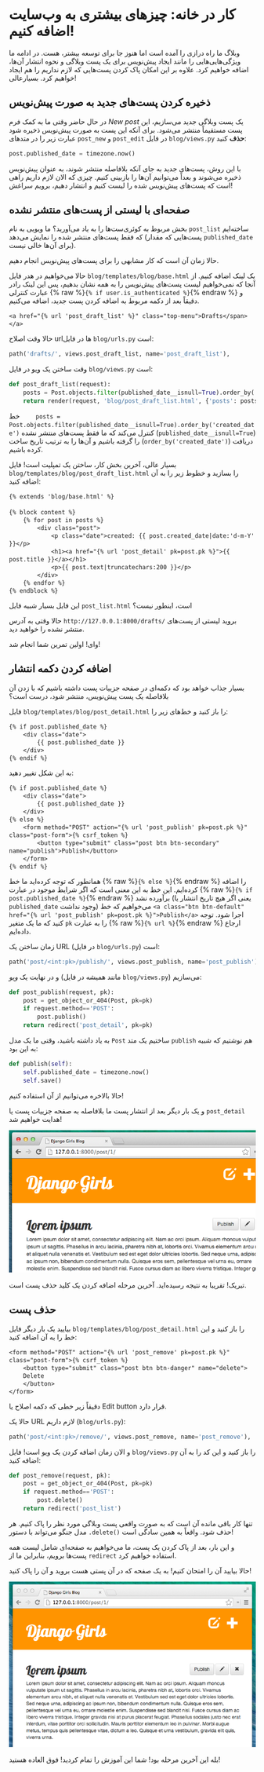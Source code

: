 # کار در خانه: چیزهای بیشتری به وب‌سایت اضافه کنیم!

وبلاگ ما راه درازی را آمده است اما هنوز جا برای توسعه بیشتر، هست. در ادامه ما ویژگی‌هایی‌هایی را مانند ایجاد پیش‌نویس برای یک پست وبلاگی و نحوه انتشار آن‌ها، اضافه خواهیم کرد. علاوه بر این امکان پاک کردن پست‌هایی که لازم نداریم را هم ایجاد خواهیم کرد. بسیارعالی!

## ذخیره کردن پست‌های جدید به صورت پیش‌نویس

در حال حاضر وقتی ما به کمک فرم *New post* یک پست وبلاگی جدید می‌سازیم، این پست مستقیماً منتشر می‌شود. برای آنکه این پست به صورت پیش‌نویس ذخیره شود عبارت زیر را در متدهای `post_new` و `post_edit` در فایل `blog/views.py` **حذف** کنید:

```python
post.published_date = timezone.now()
```

با این روش، پست‌های جدید به جای آنکه بلافاصله منتشر شوند، به عنوان پیش‌نویس ذخیره می‌شوند و بعداً می‌توانیم آن‌ها را بازبینی کنیم. چیزی که الان لازم داریم راهی است که پست‌های پیش‌نویس شده را لیست کنیم و انتشار دهیم، برویم سراغش!

## صفحه‌ای با لیستی از پست‌های منتشر نشده

بخش مربوط به کوئری‌ست‌ها را به یاد می‌آورید؟ ما ویویی به نام `post_list` ساخته‌ایم که فقط پست‌های منتشر شده را نمایش می‌دهد (پست‌هایی که مقدار `published_date` برای آن‌ها خالی نیست).

حالا زمان آن است که کار مشابهی را برای پست‌های پیش‌نویس انجام دهیم.

حالا می‌خواهیم در هدر فایل `blog/templates/blog/base.html` یک لینک اضافه کنیم. از آنجا که  نمی‌خواهیم لیست پست‌های پیش‌نویس را به همه نشان بدهیم، پس این لینک رادر عبارت کنترلی {% raw %}`{% if user.is_authenticated %}`{% endraw %} و دقیقاً بعد از دکمه مربوط به اضافه کردن پست جدید، اضافه می‌کنیم.

```django
<a href="{% url 'post_draft_list' %}" class="top-menu">Drafts</span></a>
```

حالا وقت اصلاح urlها در فایل `blog/urls.py` است:

```python
path('drafts/', views.post_draft_list, name='post_draft_list'),
```

وقت ساختن یک ویو در فایل `blog/views.py` است:

```python
def post_draft_list(request):
    posts = Post.objects.filter(published_date__isnull=True).order_by('created_date')
    return render(request, 'blog/post_draft_list.html', {'posts': posts})
```

خط `    posts = Post.objects.filter(published_date__isnull=True).order_by('created_date')`  کنترل می‌کند که ما فقط پست‌های منتشر نشده (`published_date__isnull=True`) را گرفته باشیم و آن‌ها را به ترتیب تاریخ ساخت (`order_by('created_date')`) دریافت کرده باشیم.

بسیار عالی، آخرین بخش کار، ساختن یک تمپلیت است! فایل `blog/templates/blog/post_draft_list.html` را بسازید و خطوط زیر را به آن اضافه کنید:

```django
{% extends 'blog/base.html' %}

{% block content %}
    {% for post in posts %}
        <div class="post">
            <p class="date">created: {{ post.created_date|date:'d-m-Y' }}</p>
            <h1><a href="{% url 'post_detail' pk=post.pk %}">{{ post.title }}</a></h1>
            <p>{{ post.text|truncatechars:200 }}</p>
        </div>
    {% endfor %}
{% endblock %}
```

این فایل بسیار شبیه فایل `post_list.html` است، اینطور نیست؟

حالا وقتی به آدرس `http://127.0.0.1:8000/drafts/` بروید لیستی از پست‌های منتشر نشده را خواهید دید.

وای!‌ اولین تمرین شما انجام شد!

## اضافه کردن دکمه انتشار

بسیار جذاب خواهد بود که دکمه‌ای در صفحه جزییات پست داشته باشیم که با زدن آن بلافاصله یک پست پیش‌نویس، منتشر شود، درست است؟

فایل `blog/templates/blog/post_detail.html` را باز کنید و خط‌های زیر را:

```django
{% if post.published_date %}
    <div class="date">
        {{ post.published_date }}
    </div>
{% endif %}
```

به این شکل تغییر دهید:

```django
{% if post.published_date %}
    <div class="date">
        {{ post.published_date }}
    </div>
{% else %}
    <form method="POST" action="{% url 'post_publish' pk=post.pk %}" class="post-form">{% csrf_token %}
        <button type="submit" class="post btn btn-secondary" name="publish">Publish</button>
    </form>
{% endif %}
```

همانطور که توجه کرده‌اید ما خط {% raw %}`{% else %}`{% endraw %} را اضافه کرده‌ایم. این خط به این معنی است که اگر شرایط موجود در عبارت {% raw %}`{% if post.published_date %}`{% endraw %} برآورده نشد (یعنی اگر هیچ تاریخ انتشار یا `published_date` وجود نداشت) می‌خواهیم که خط `<a class="btn btn-default" href="{% url 'post_publish' pk=post.pk %}">Publish</a>` اجرا شود. توجه کنید که ما یک متغیر `pk` را به عبارت {% raw %}`{% url %}`{% endraw %} ارجاع داده‌ایم.

زمان ساختن یک URL (در فایل `blog/urls.py`) است:

```python
path('post/<int:pk>/publish/', views.post_publish, name='post_publish'),
```

و در نهایت یک *ویو* (مانند همیشه در فایل `blog/views.py`) می‌سازیم:

```python
def post_publish(request, pk):
    post = get_object_or_404(Post, pk=pk)
    if request.method=='POST':
        post.publish()
    return redirect('post_detail', pk=pk)
```

به یاد داشته باشید، وقتی ما یک مدل `Post` ساختیم یک متد `publish` هم نوشتیم که شبیه به این بود:

```python
def publish(self):
    self.published_date = timezone.now()
    self.save()
```

حالا بالاخره می‌توانیم از آن استفاده کنیم!

و یک بار دیگر بعد از انتشار پست ما بلافاصله به صفحه جزییات پست یا `post_detail` هدایت خواهیم شد!

![Publish button](images/publish2.png)

تبریک! تقریبا به نتیجه رسیده‌اید. آخرین مرحله اضافه کردن یک کلید حذف پست است.

## حذف پست

بیایید یک بار دیگر فایل `blog/templates/blog/post_detail.html` را باز کنید و این خط را به آن اضافه کنید:

```django
<form method="POST" action="{% url 'post_remove' pk=post.pk %}" class="post-form">{% csrf_token %}
    <button type="submit" class="post btn btn-danger" name="delete">
    Delete
    </button>
</form>
```

دقیقاً زیر خطی که دکمه اصلاح یا Edit button قرار دارد.

حالا یک URL لازم داریم (`blog/urls.py`):

```python
path('post/<int:pk>/remove/', views.post_remove, name='post_remove'),
```

و الان زمان اضافه کردن یک ویو است! فایل `blog/views.py` را باز کنید و این کد را به آن اضافه کنید:

```python
def post_remove(request, pk):
    post = get_object_or_404(Post, pk=pk)
    if request.method=='POST':
        post.delete()
    return redirect('post_list')
```

تنها کار باقی مانده آن است که به صورت واقعی پست وبلاگی مورد نظر را پاک کنیم. هر مدل جنگو می‌تواند با دستور `.delete()` حذف شود. واقعاً به همین سادگی است!

و این بار، بعد از پاک کردن یک پست، ما می‌خواهیم به صفحه‌ای شامل لیست همه پست‌ها برویم، بنابراین ما از `redirect` استفاده خواهیم کرد.

حالا بیایید آن را امتحان کنیم! به یک صفحه که در آن پستی هست بروید و آن را پاک کنید!

![Delete button](images/delete3.png)

بله این آخرین مرحله بود! شما این آموزش را تمام کردید! فوق العاده هستید!
